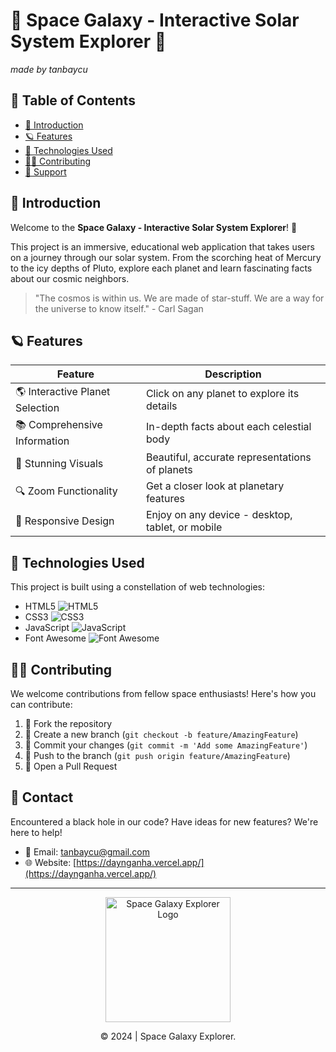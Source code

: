 # 🌌 Space Galaxy - Interactive Solar System Explorer 🚀
*made by tanbaycu*
## 🌟 Table of Contents

- [🌠 Introduction](#-introduction)
- [🪐 Features](#-features)
- [🔭 Technologies Used](#-technologies-used)
- [👨‍🚀 Contributing](#-contributing)
- [📡 Support](#-support)

## 🌠 Introduction

Welcome to the **Space Galaxy - Interactive Solar System Explorer**! 🎉

This project is an immersive, educational web application that takes users on a journey through our solar system. From the scorching heat of Mercury to the icy depths of Pluto, explore each planet and learn fascinating facts about our cosmic neighbors.

> "The cosmos is within us. We are made of star-stuff. We are a way for the universe to know itself." - Carl Sagan

## 🪐 Features

| Feature | Description |
|---------|-------------|
| 🌎 Interactive Planet Selection | Click on any planet to explore its details |
| 📚 Comprehensive Information | In-depth facts about each celestial body |
| 🎨 Stunning Visuals | Beautiful, accurate representations of planets |
| 🔍 Zoom Functionality | Get a closer look at planetary features |
| 📱 Responsive Design | Enjoy on any device - desktop, tablet, or mobile |

## 🔭 Technologies Used

This project is built using a constellation of web technologies:

- HTML5 <img src="https://img.shields.io/badge/-HTML5-E34F26?style=flat&logo=html5&logoColor=white" alt="HTML5"/>
- CSS3 <img src="https://img.shields.io/badge/-CSS3-1572B6?style=flat&logo=css3" alt="CSS3"/>
- JavaScript <img src="https://img.shields.io/badge/-JavaScript-F7DF1E?style=flat&logo=javascript&logoColor=black" alt="JavaScript"/>
- Font Awesome <img src="https://img.shields.io/badge/-Font%20Awesome-339AF0?style=flat&logo=font-awesome&logoColor=white" alt="Font Awesome"/>

## 👨‍🚀 Contributing

We welcome contributions from fellow space enthusiasts! Here's how you can contribute:

1. 🍴 Fork the repository
2. 🌿 Create a new branch (`git checkout -b feature/AmazingFeature`)
3. 🚀 Commit your changes (`git commit -m 'Add some AmazingFeature'`)
4. 🚀 Push to the branch (`git push origin feature/AmazingFeature`)
5. 🎉 Open a Pull Request

## 📡 Contact

Encountered a black hole in our code? Have ideas for new features? We're here to help!

- 📧 Email: tanbaycu@gmail.com
- 🌐 Website: [https://daynganha.vercel.app/](https://daynganha.vercel.app/)



---


<p align="center">
  <img src="https://i.postimg.cc/zD9fP7Th/spaec.png" alt="Space Galaxy Explorer Logo" width="200"/>
</p>

<p align="center">
  © 2024 | Space Galaxy Explorer.
</p>